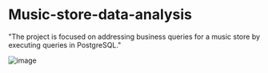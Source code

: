 # Music-store-data-analysis
"The project is focused on addressing business queries for a music store by executing queries in PostgreSQL."

![image](https://img.freepik.com/free-photo/male-musician-creates-music-using-computer-keyboard-musician-workplace_169016-19014.jpg?w=1480&t=st=1697822022~exp=1697822622~hmac=415f4caf53c8c71afbd7ae994ce44de278630200b1cc673d21d39709b443a7b6)
